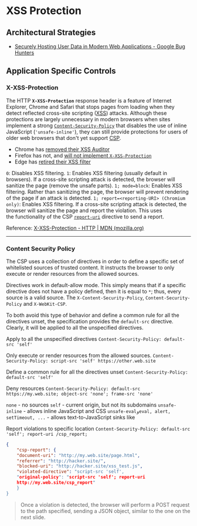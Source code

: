 # XSS Protection
## Architectural Strategies
- [Securely Hosting User Data in Modern Web Applications - Google Bug Hunters](https://bughunters.google.com/blog/6554750087200768/securely-hosting-user-data-in-modern-web-applications)
## Application Specific Controls
### X-XSS-Protection
The HTTP **`X-XSS-Protection`** response header is a feature of Internet Explorer, Chrome and Safari that stops pages from loading when they detect reflected cross-site scripting ([XSS](https://developer.mozilla.org/en-US/docs/Glossary/Cross-site_scripting)) attacks. Although these protections are largely unnecessary in modern browsers when sites implement a strong [`Content-Security-Policy`](https://developer.mozilla.org/en-US/docs/Web/HTTP/Headers/Content-Security-Policy) that disables the use of inline JavaScript (`'unsafe-inline'`), they can still provide protections for users of older web browsers that don't yet support [CSP](https://developer.mozilla.org/en-US/docs/Glossary/CSP).

-   Chrome has [removed their XSS Auditor](https://www.chromestatus.com/feature/5021976655560704)
-   Firefox has not, and [will not implement `X-XSS-Protection`](https://bugzilla.mozilla.org/show_bug.cgi?id=528661)
-   Edge has [retired their XSS filter](https://blogs.windows.com/windowsexperience/2018/07/25/announcing-windows-10-insider-preview-build-17723-and-build-18204/)

`0`: Disables XSS filtering.
`1`: Enables XSS filtering (usually default in browsers). If a cross-site scripting attack is detected, the browser will sanitize the page (remove the unsafe parts).
`1; mode=block`: Enables XSS filtering. Rather than sanitizing the page, the browser will prevent rendering of the page if an attack is detected.
`1; report=<reporting-URI> (Chromium only)`: Enables XSS filtering. If a cross-site scripting attack is detected, the browser will sanitize the page and report the violation. This uses the functionality of the CSP [`report-uri`](https://developer.mozilla.org/en-US/docs/Web/HTTP/Headers/Content-Security-Policy/report-uri) directive to send a report.

Reference: [X-XSS-Protection - HTTP | MDN (mozilla.org)](https://developer.mozilla.org/en-US/docs/Web/HTTP/Headers/X-XSS-Protection)

***
### Content Security Policy
The CSP uses a collection of directives in order to define a specific set of whitelisted sources of trusted content. 
It instructs the browser to only execute or render resources from the allowed sources.

Directives work in default-allow mode. This simply means that if a specific directive does not have a policy defined, then it is equal to `*`; thus, every source is a valid source.
The  `X-Content-Security-Policy`, `Content-Security-Policy` and `X-WebKit-CSP`. 

To both avoid this type of behavior and define a common rule for all the directives unset, the specification provides the `default-src` directive. Clearly, it will be applied to all the unspecified directives. 

Apply to all the unspecified directives
`Content-Security-Policy: default-src 'self'`

Only execute or render resources from the allowed sources.
`Content-Security-Policy: script-src 'self' https://other.web.site`

Define a common rule for all the directives unset
`Content-Security-Policy: default-src 'self'`

Deny resources
`Content-Security-Policy: default-src https://my.web.site; object-src 'none'; frame-src 'none'`

`none` - no sources
`self` - current origin, but not its subdomains
`unsafe-inline` - allows inline JavaScript and CSS
`unsafe-evalوeval, alert, setTimeout, ...` - allows text-to-JavaScript sinks like 

Report violations to specific location
`Content-Security-Policy: default-src 'self'; report-uri /csp_report;`

```json
{
	"csp-report": {
	"document-uri": "http://my.web.site/page.html",
	"referrer": "http://hacker.site/",
	"blocked-uri": "http://hacker.site/xss_test.js",
	"violated-directive": "script-src 'self',
	"original-policy": "script-src 'self'; report-uri
	http://my.web.site/csp_report"
	}
}
```

> Once a violation is detected, the browser will perform a POST request to the path specified, sending a JSON object, similar to the one on the next slide.

